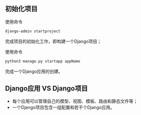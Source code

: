 ## 初始化项目
使用命令
```bash
django-admin startproject
```
完成项目的初始化工作，即构建一个Django项目；

使用命令
```bash
python3 manage.py startapp appName
```
完成一个Django应用的创建。

## Django应用 VS Django项目
* 每个应用可以管理自己的模型、视图、模板、路由和静态文件等；
* 一个Django项目包含一组配置和若干个Django应用。